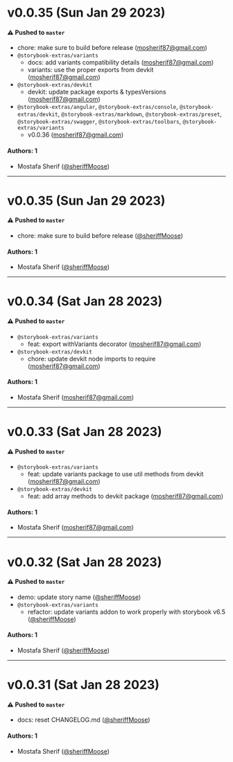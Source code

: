 # v0.0.35 (Sun Jan 29 2023)

#### ⚠️ Pushed to `master`

- chore: make sure to build before release (mosherif87@gmail.com)
- `@storybook-extras/variants`
  - docs: add variants compatibility details (mosherif87@gmail.com)
  - variants: use the proper exports from devkit (mosherif87@gmail.com)
- `@storybook-extras/devkit`
  - devkit: update package exports & typesVersions (mosherif87@gmail.com)
- `@storybook-extras/angular`, `@storybook-extras/console`, `@storybook-extras/devkit`, `@storybook-extras/markdown`, `@storybook-extras/preset`, `@storybook-extras/swagger`, `@storybook-extras/toolbars`, `@storybook-extras/variants`
  - v0.0.36 (mosherif87@gmail.com)

#### Authors: 1

- Mostafa Sherif ([@sheriffMoose](https://github.com/sheriffMoose))

---

# v0.0.35 (Sun Jan 29 2023)

#### ⚠️ Pushed to `master`

- chore: make sure to build before release ([@sheriffMoose](https://github.com/sheriffMoose))

#### Authors: 1

- Mostafa Sherif ([@sheriffMoose](https://github.com/sheriffMoose))

---

# v0.0.34 (Sat Jan 28 2023)

#### ⚠️ Pushed to `master`

- `@storybook-extras/variants`
  - feat: export withVariants decorator (mosherif87@gmail.com)
- `@storybook-extras/devkit`
  - chore: update devkit node imports to require (mosherif87@gmail.com)

#### Authors: 1

- Mostafa Sherif (mosherif87@gmail.com)

---

# v0.0.33 (Sat Jan 28 2023)

#### ⚠️ Pushed to `master`

- `@storybook-extras/variants`
  - feat: update variants package to use util methods from devkit (mosherif87@gmail.com)
- `@storybook-extras/devkit`
  - feat: add array methods to devkit package (mosherif87@gmail.com)

#### Authors: 1

- Mostafa Sherif (mosherif87@gmail.com)

---

# v0.0.32 (Sat Jan 28 2023)

#### ⚠️ Pushed to `master`

- demo: update story name ([@sheriffMoose](https://github.com/sheriffMoose))
- `@storybook-extras/variants`
  - refactor: update variants addon to work properly with storybook v6.5 ([@sheriffMoose](https://github.com/sheriffMoose))

#### Authors: 1

- Mostafa Sherif ([@sheriffMoose](https://github.com/sheriffMoose))

---

# v0.0.31 (Sat Jan 28 2023)

#### ⚠️ Pushed to `master`

- docs: reset CHANGELOG.md ([@sheriffMoose](https://github.com/sheriffMoose))

#### Authors: 1

- Mostafa Sherif ([@sheriffMoose](https://github.com/sheriffMoose))
